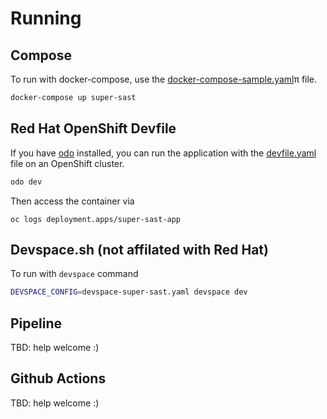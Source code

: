# Running


## Compose

To run with docker-compose, use the [docker-compose-sample.yaml](docker-compose-sample.yaml)π file.

```bash
docker-compose up super-sast
```

## Red Hat OpenShift Devfile

If you have [odo](https://odo.dev/) installed, you can run the application with the [devfile.yaml](devfile.yaml) file
on an OpenShift cluster.

```bash
odo dev
```

Then access the container via

```
oc logs deployment.apps/super-sast-app
```

## Devspace.sh (not affilated with Red Hat)

To run with `devspace` command

```bash
DEVSPACE_CONFIG=devspace-super-sast.yaml devspace dev
```


## Pipeline

TBD: help welcome :)

## Github Actions

TBD: help welcome :)

